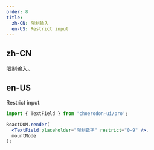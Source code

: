 ```yaml
---
order: 8
title:
  zh-CN: 限制输入
  en-US: Restrict input
---
```


## zh-CN

限制输入。

## en-US

Restrict input.

````jsx
import { TextField } from 'choerodon-ui/pro';

ReactDOM.render(
  <TextField placeholder="限制数字" restrict="0-9" />,
  mountNode
);
````
